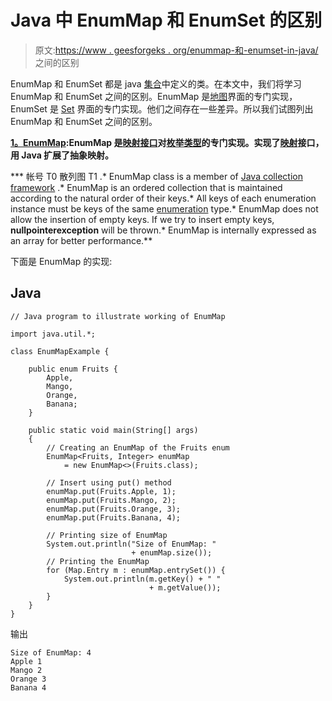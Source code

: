 # Java 中 EnumMap 和 EnumSet 的区别

> 原文:[https://www . geesforgeks . org/enummap-和-enumset-in-java/](https://www.geeksforgeeks.org/difference-between-enummap-and-enumset-in-java/) 之间的区别

EnumMap 和 EnumSet 都是 java [集合](https://www.geeksforgeeks.org/collections-in-java-2/)中定义的类。在本文中，我们将学习 EnumMap 和 EnumSet 之间的区别。EnumMap 是[地图](https://www.geeksforgeeks.org/map-interface-java-examples/)界面的专门实现，EnumSet 是 [Set](https://www.geeksforgeeks.org/set-in-java/) 界面的专门实现。他们之间存在一些差异。所以我们试图列出 EnumMap 和 EnumSet 之间的区别。

[**1。EnumMap**](https://www.geeksforgeeks.org/enummap-class-java-example/)**:EnumMap 是[映射接口](https://www.geeksforgeeks.org/map-interface-java-examples/)对[枚举类型](https://www.geeksforgeeks.org/enum-in-java/)的专门实现。实现了[映射](https://www.geeksforgeeks.org/map-interface-java-examples/)接口，用 Java 扩展了抽象映射。**

***   帐号 T0 散列图 T1 .*   EnumMap class is a member of [Java collection framework](https://www.geeksforgeeks.org/collections-in-java-2/) .*   EnumMap is an ordered collection that is maintained according to the natural order of their keys.*   All keys of each enumeration instance must be keys of the same [enumeration](https://www.geeksforgeeks.org/enum-in-java/) type.*   EnumMap does not allow the insertion of empty keys. If we try to insert empty keys, **nullpointerexception** will be thrown.*   EnumMap is internally expressed as an array for better performance.**

下面是 EnumMap 的实现:

## Java

```
// Java program to illustrate working of EnumMap

import java.util.*;

class EnumMapExample {

    public enum Fruits {
        Apple,
        Mango,
        Orange,
        Banana;
    }

    public static void main(String[] args)
    {
        // Creating an EnumMap of the Fruits enum
        EnumMap<Fruits, Integer> enumMap
            = new EnumMap<>(Fruits.class);

        // Insert using put() method
        enumMap.put(Fruits.Apple, 1);
        enumMap.put(Fruits.Mango, 2);
        enumMap.put(Fruits.Orange, 3);
        enumMap.put(Fruits.Banana, 4);

        // Printing size of EnumMap
        System.out.println("Size of EnumMap: "
                           + enumMap.size());
        // Printing the EnumMap
        for (Map.Entry m : enumMap.entrySet()) {
            System.out.println(m.getKey() + " "
                               + m.getValue());
        }
    }
}
```

输出

```
Size of EnumMap: 4
Apple 1
Mango 2
Orange 3
Banana 4
```